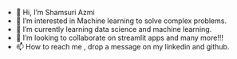 - 👋 Hi, I’m Shamsuri Azmi
- 👀 I’m interested in Machine learning to solve complex problems.
- 🌱 I’m currently learning data science and machine learning.
- 💞️ I’m looking to collaborate on streamlit apps and many more!!!
- 📫 How to reach me , drop a message on my linkedin and github.

<!---
shamsuriazmi/shamsuriazm is a ✨ special ✨ repository because its `README.md` (this file) appears on your GitHub profile.
You can click the Preview link to take a look at your changes.
--->
